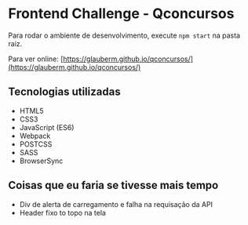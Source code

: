 # Frontend Challenge - Qconcursos

Para rodar o ambiente de desenvolvimento, execute `npm start` na pasta raiz.

Para ver online: [https://glauberm.github.io/qconcursos/](https://glauberm.github.io/qconcursos/)

## Tecnologias utilizadas

- HTML5
- CSS3
- JavaScript (ES6)
- Webpack
- POSTCSS
- SASS
- BrowserSync

## Coisas que eu faria se tivesse mais tempo

- Div de alerta de carregamento e falha na requisação da API
- Header fixo to topo na tela